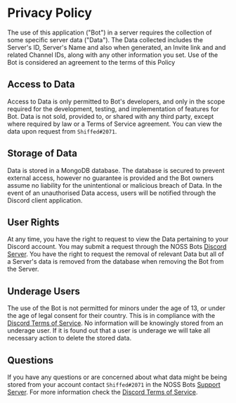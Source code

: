 # Privacy Policy 
  
 The use of this application ("Bot") in a server requires the collection of some specific server data ("Data"). The Data collected includes the Server's ID, Server's Name and also when generated, an Invite link and and related Channel IDs, along with any other information you set. Use of the Bot is considered an agreement to the terms of this Policy 
  
 ## Access to Data 
  
 Access to Data is only permitted to Bot's developers, and only in the scope required for the development, testing, and implementation of features for Bot. Data is not sold, provided to, or shared with any third party, except where required by law or a Terms of Service agreement. You can view the data upon request from `Shiffed#2071`. 
  
 ## Storage of Data 
  
 Data is stored in a MongoDB database. The database is secured to prevent external access, however no guarantee is provided and the Bot owners assume no liability for the unintentional or malicious breach of Data. In the event of an unauthorised Data access, users will be notified through the Discord client application. 
  
 ## User Rights 
  
 At any time, you have the right to request to view the Data pertaining to your Discord account. You may submit a request through the NOSS Bots [Discord Server](https://discord.gg/cxjXHu5kFa). You have the right to request the removal of relevant Data but all of a Server's data is removed from the database when removing the Bot from the Server. 
  
 ## Underage Users 
  
 The use of the Bot is not permitted for minors under the age of 13, or under the age of legal consent for their country. This is in compliance with the [Discord Terms of Service](https://discord.com/terms). No information will be knowingly stored from an underage user. If it is found out that a user is underage we will take all necessary action to delete the stored data. 
  
 ## Questions 
  
 If you have any questions or are concerned about what data might be being stored from your account contact `Shiffed#2071` in the NOSS Bots [Support Server](https://discord.gg/cxjXHu5kFa). For more information check the [Discord Terms of Service](https://discord.com/terms).